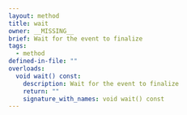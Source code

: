 ```yaml
---
layout: method
title: wait
owner: __MISSING__
brief: Wait for the event to finalize
tags:
  - method
defined-in-file: ""
overloads:
  void wait() const:
    description: Wait for the event to finalize
    return: ""
    signature_with_names: void wait() const
---
```

